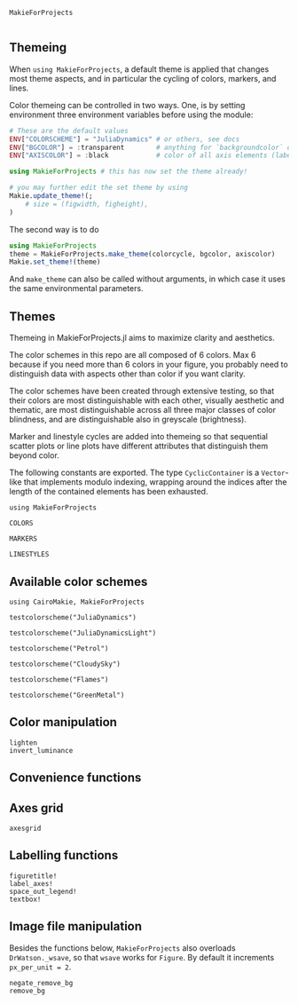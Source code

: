 ```@docs
MakieForProjects
```

```@index
```

## Themeing

When `using MakieForProjects`, a default theme is applied that changes
most theme aspects, and in particular the cycling of colors, markers, and lines.

Color themeing can be controlled in two ways. One, is by setting environment
three environment variables before using the module:

```julia
# These are the default values
ENV["COLORSCHEME"] = "JuliaDynamics" # or others, see docs
ENV["BGCOLOR"] = :transparent        # anything for `backgroundcolor` of Makie
ENV["AXISCOLOR"] = :black            # color of all axis elements (labels, spines, ticks)

using MakieForProjects # this has now set the theme already!

# you may further edit the set theme by using
Makie.update_theme!(;
    # size = (figwidth, figheight),
)
```

The second way is to do
```julia
using MakieForProjects
theme = MakieForProjects.make_theme(colorcycle, bgcolor, axiscolor)
Makie.set_theme!(theme)
```

And `make_theme` can also be called without arguments, in which case it
uses the same environmental parameters.

## Themes

Themeing in MakieForProjects.jl aims to maximize clarity and aesthetics.

The color schemes in this repo are all composed of 6 colors. Max 6 because if you need more than 6 colors in your figure, you probably need to distinguish data with aspects other than color if you want clarity.

The color schemes have been created through extensive testing, so that their colors are most distinguishable with each other,
visually aesthetic and thematic, are most distinguishable across all three major classes
of color blindness, and are distinguishable also in greyscale (brightness).

Marker and linestyle cycles are added into themeing so that sequential scatter plots
or line plots have different attributes that distinguish them beyond color.

The following constants are exported. The type `CyclicContainer` is a `Vector`-like that implements modulo indexing, wrapping around the indices after the length of the contained elements has been exhausted.

```@example MAIN
using MakieForProjects

COLORS
```

```@example MAIN
MARKERS
```

```@example MAIN
LINESTYLES
```

## Available color schemes

```@example MAIN
using CairoMakie, MakieForProjects

testcolorscheme("JuliaDynamics")
```

```@example MAIN
testcolorscheme("JuliaDynamicsLight")
```

```@example MAIN
testcolorscheme("Petrol")
```

```@example MAIN
testcolorscheme("CloudySky")
```

```@example MAIN
testcolorscheme("Flames")
```

```@example MAIN
testcolorscheme("GreenMetal")
```

## Color manipulation

```@docs
lighten
invert_luminance
```

## Convenience functions

## Axes grid

```@docs
axesgrid
```

## Labelling functions

```@docs
figuretitle!
label_axes!
space_out_legend!
textbox!
```

## Image file manipulation

Besides the functions below, `MakieForProjects` also overloads `DrWatson._wsave`,
so that `wsave` works for `Figure`. By default it increments `px_per_unit = 2`.

```@docs
negate_remove_bg
remove_bg
```